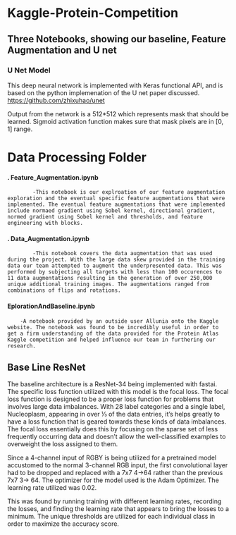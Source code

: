 # Kaggle-Protein-Competition

## Three Notebooks, showing our baseline, Feature Augmentation and U net


### U Net Model


This deep neural network is implemented with Keras functional API, and is based on the python implemenation of the U net paper discussed. 
https://github.com/zhixuhao/unet

Output from the network is a 512*512 which represents mask that should be learned. Sigmoid activation function
makes sure that mask pixels are in \[0, 1\] range.


# Data Processing Folder

#### .      Feature_Augmentation.ipynb
            -This notebook is our explroation of our feature augmentation exploration and the eventual specific feature augmentations that were implemented. The eventual feature augmentations that were implemented include normaed gradient using Sobel kernel, directional gradient, normed gradient using Sobel kernel and thresholds, and feature engineering with blocks. 

#### .      Data_Augmentation.ipynb
            -This notebook covers the data augmentation that was used during the project. With the large data skew provided in the training data our team attempted to augment the underpresented data. This was performed by subjecting all targets with less than 100 occurences to 11 data augmentations resulting in the generation of over 250,000 unique additional training images. The augmentations ranged from combinations of flips and rotations.


####        EplorationAndBaseline.ipynb
		-A notebook provided by an outside user Allunia onto the Kaggle website. The notebook was found to be incredibly useful in order to get a firm understanding of the data provided for the Protein Atlas Kaggle competition and helped influence our team in furthering our research.

## Base Line ResNet
The baseline architecture is a ResNet-34 being implemented with fastai. The specific loss function utilized with this model is the focal loss. The focal loss function is designed to be a proper loss function for problems that involves large data imbalances. With 28 label categories and a single label, Nucleoplasm, appearing in over ⅓ of the data entries, it’s helps greatly to have a loss function that is geared towards these kinds of data imbalances. The focal loss essentially does this by focusing on the sparse set of less frequently occurring data and doesn’t allow the well-classified examples to overweight the loss assigned to them.
	
Since a 4-channel input of RGBY is being utilized for a pretrained model accustomed to the normal 3-channel RGB input, the first convolutional layer had to be dropped and replaced with a 7x7 4->64 rather than the previous 7x7 3-> 64. The optimizer for the model used is the Adam Optimizer. The learning rate utilized was 0.02. 
 
 This was found by running training with different learning rates, recording the losses, and finding the learning rate that appears to bring the losses to a minimum. The unique thresholds are utilized for each individual class in order to maximize the accuracy score. 
